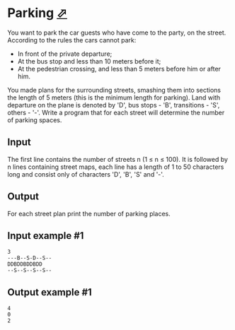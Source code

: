 # Parking [⬀](https://www.e-olymp.com/en/problems/504)
You want to park the car guests who have come to the party, on the street. According to the rules the cars cannot park:

- In front of the private departure;
- At the bus stop and less than 10 meters before it;
- At the pedestrian crossing, and less than 5 meters before him or after him.

You made plans for the surrounding streets, smashing them into sections the length of 5 meters (this is the minimum length for parking). Land with departure on the plane is denoted by 'D', bus stops - 'B', transitions - 'S', others - '-'. Write a program that for each street will determine the number of parking spaces.

## Input
The first line contains the number of streets n (1 ≤ n ≤ 100). It is followed by n lines containing street maps, each line has a length of 1 to 50 characters long and consist only of characters 'D', 'B', 'S' and '-'.

## Output
For each street plan print the number of parking places.

## Input example #1
```
3
---B--S-D--S--
DDBDDBDDBDD
--S--S--S--S--
```

## Output example #1
```
4
0
2
```
